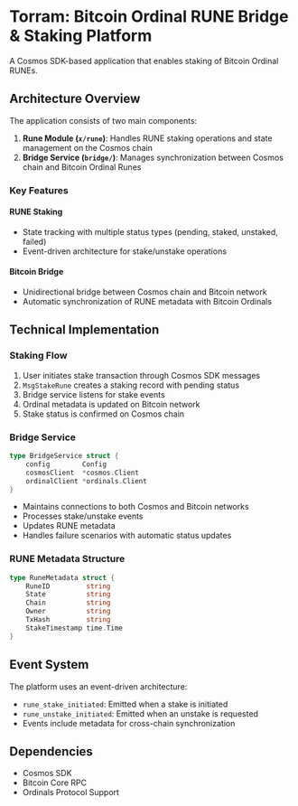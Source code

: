 # Torram: Bitcoin Ordinal RUNE Bridge & Staking Platform

A Cosmos SDK-based application that enables staking of Bitcoin Ordinal RUNEs.

## Architecture Overview

The application consists of two main components:

1. **Rune Module (`x/rune`)**: Handles RUNE staking operations and state management on the Cosmos chain
2. **Bridge Service (`bridge/`)**: Manages synchronization between Cosmos chain and Bitcoin Ordinal Runes

### Key Features

#### RUNE Staking
- State tracking with multiple status types (pending, staked, unstaked, failed)
- Event-driven architecture for stake/unstake operations

#### Bitcoin Bridge
- Unidirectional bridge between Cosmos chain and Bitcoin network
- Automatic synchronization of RUNE metadata with Bitcoin Ordinals

## Technical Implementation

### Staking Flow
1. User initiates stake transaction through Cosmos SDK messages
2. `MsgStakeRune` creates a staking record with pending status
3. Bridge service listens for stake events
4. Ordinal metadata is updated on Bitcoin network
5. Stake status is confirmed on Cosmos chain

### Bridge Service
```go
type BridgeService struct {
    config        Config
    cosmosClient  *cosmos.Client
    ordinalClient *ordinals.Client
}
```

- Maintains connections to both Cosmos and Bitcoin networks
- Processes stake/unstake events
- Updates RUNE metadata
- Handles failure scenarios with automatic status updates

### RUNE Metadata Structure
```go
type RuneMetadata struct {
    RuneID         string    
    State          string    
    Chain          string    
    Owner          string    
    TxHash         string    
    StakeTimestamp time.Time 
}
```

## Event System

The platform uses an event-driven architecture:
- `rune_stake_initiated`: Emitted when a stake is initiated
- `rune_unstake_initiated`: Emitted when an unstake is requested
- Events include metadata for cross-chain synchronization


## Dependencies

- Cosmos SDK
- Bitcoin Core RPC
- Ordinals Protocol Support
